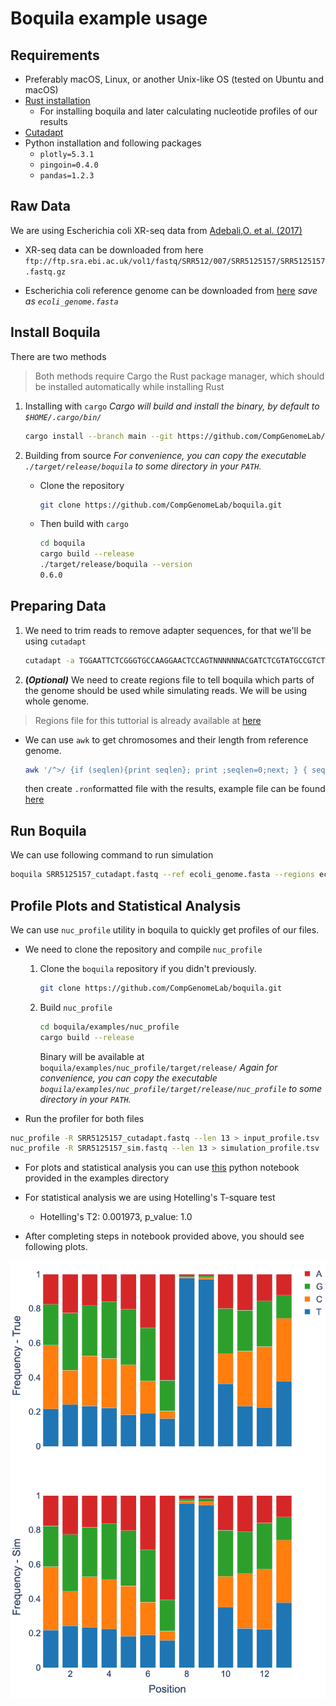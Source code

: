# Boquila example usage

## Requirements

- Preferably macOS, Linux, or another Unix-like OS (tested on Ubuntu and macOS)
- [Rust installation](https://www.rust-lang.org/)
    - For installing boquila and later calculating nucleotide profiles of our results
- [Cutadapt](https://cutadapt.readthedocs.io/en/stable/installation.html)
- Python installation and following packages
    - `plotly=5.3.1`
    - `pingoin=0.4.0`
    - `pandas=1.2.3`


## Raw Data

We are using Escherichia coli XR-seq data from [Adebali,O. et al. (2017)](https://doi.org/10.1073/pnas.1700230114)

- XR-seq data can be downloaded from here `ftp://ftp.sra.ebi.ac.uk/vol1/fastq/SRR512/007/SRR5125157/SRR5125157.fastq.gz`

- Escherichia coli reference genome can be downloaded from [here](https://www.ncbi.nlm.nih.gov/nuccore/NC_000913.3?report=fasta) *save as `ecoli_genome.fasta`*

## Install Boquila

There are two methods

> Both methods require Cargo the Rust package manager, which should be installed automatically while installing Rust

1. Installing with `cargo`
    *Cargo will build and install the binary, by default to `$HOME/.cargo/bin/`*

    ```bash
    cargo install --branch main --git https://github.com/CompGenomeLab/boquila.git
    ```

2. Building from source
    *For convenience, you can copy the executable `./target/release/boquila` to some directory in your `PATH`.*

    - Clone the repository
        ```bash
        git clone https://github.com/CompGenomeLab/boquila.git
        ```
    - Then build with `cargo`
        ```bash
        cd boquila
        cargo build --release
        ./target/release/boquila --version
        0.6.0
        ```

## Preparing Data

1. We need to trim reads to remove adapter sequences, for that we'll be using `cutadapt`

    ```bash
    cutadapt -a TGGAATTCTCGGGTGCCAAGGAACTCCAGTNNNNNNACGATCTCGTATGCCGTCTTCTGCTTG -o SRR5125157_cutadapt.fastq SRR5125157.fastq
    ```

2. **(_Optional)_** We need to create regions file to tell boquila which parts of the genome should be used while simulating reads.
We will be using whole genome.

> Regions file for this tuttorial is already available at [here](./ecoli.ron)

- We can use `awk` to get chromosomes and their length from reference genome.
    ```bash
    awk '/^>/ {if (seqlen){print seqlen}; print ;seqlen=0;next; } { seqlen += length($0)}END{print seqlen}' ecoli_genome.fasta
    ```
    then create `.ron`formatted file with the results, example file can be found [here](../GRCh38.ron)

## Run Boquila

We can use following command to run simulation

```bash
boquila SRR5125157_cutadapt.fastq --ref ecoli_genome.fasta --regions ecoli.ron --seed 7 > SRR5125157_sim.fastq
```

## Profile Plots and Statistical Analysis

We can use `nuc_profile` utility in boquila to quickly get profiles of our files.

- We need to clone the repository and compile `nuc_profile`

    1. Clone the `boquila` repository if you didn't previously.
        ```bash
        git clone https://github.com/CompGenomeLab/boquila.git
        ```
    2. Build `nuc_profile`
        ```bash
        cd boquila/examples/nuc_profile
        cargo build --release
        ```
        Binary will be available at `boquila/examples/nuc_profile/target/release/`
        *Again for convenience, you can copy the executable `boquila/examples/nuc_profile/target/release/nuc_profile` to some directory in your `PATH`.*

- Run the profiler for both files

```bash
nuc_profile -R SRR5125157_cutadapt.fastq --len 13 > input_profile.tsv
nuc_profile -R SRR5125157_sim.fastq --len 13 > simulation_profile.tsv
```

- For plots and statistical analysis you can use [this](./plots.ipynb) python notebook provided in the examples directory

- For statistical analysis we are using Hotelling's T-square test
    - Hotelling's T2: 0.001973, p_value: 1.0

- After completing steps in notebook provided above, you should see following plots.

<p align="center">
<img src="profiles.png">
</p>
